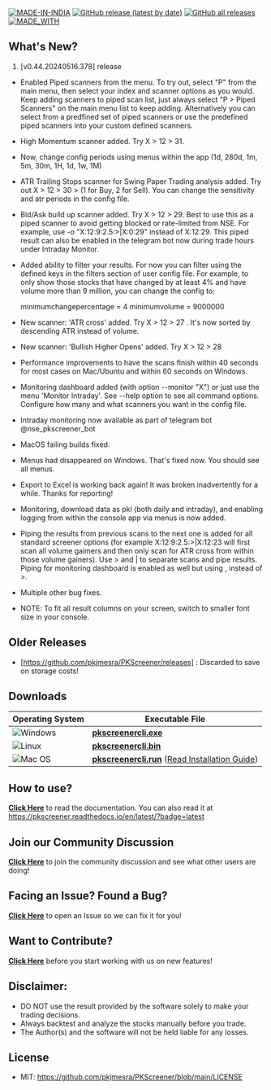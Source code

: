 [![MADE-IN-INDIA](https://img.shields.io/badge/MADE%20WITH%20%E2%9D%A4%20IN-INDIA-orange?style=for-the-badge)](https://en.wikipedia.org/wiki/India) [![GitHub release (latest by date)](https://img.shields.io/github/v/release/pkjmesra/PKScreener?style=for-the-badge)](#) [![GitHub all releases](https://img.shields.io/github/downloads/pkjmesra/PKScreener/total?color=Green&label=Downloads&style=for-the-badge)](#) [![MADE_WITH](https://img.shields.io/badge/BUILT%20USING-PYTHON-yellow?style=for-the-badge&logo=python&logoColor=yellow)](https://www.python.org/)

## What's New?
1. [v0.44.20240516.378] release
* Enabled Piped scanners from the menu. To try out, select "P" from the main menu, then select your index and scanner options as you would. Keep adding scanners to piped scan list, just always select "P > Piped Scanners" on the main menu list to keep adding. Alternatively you can select from a predfined set of piped scanners or use the predefined piped scanners into your custom defined scanners.
* High Momentum scanner added. Try X > 12 > 31.
* Now, change config periods using menus within the app (1d, 280d, 1m, 5m, 30m, 1H, 1d, 1w, 1M)
* ATR Trailing Stops scanner for Swing Paper Trading analysis added. Try out X > 12 > 30 > (1 for Buy, 2 for Sell). You can change the sensitivity and atr periods in the config file.
* Bid/Ask build up scanner added. Try X > 12 > 29. Best to use this as a piped scanner to avoid getting blocked or rate-limited from NSE. For example, use -o "X:12:9:2.5:>|X:0:29" instead of X:12:29. This piped result can also be enabled in the telegram bot now during trade hours under Intraday Monitor.
* Added ability to filter your results. For now you can filter using the defined keys in the filters section of user config file. For example, to only show those stocks that have changed by at least 4% and have volume more than 9 million, you can change the config to:

  minimumchangepercentage = 4
  minimumvolume = 9000000

* New scanner: 'ATR cross' added. Try X > 12 > 27 . It's now sorted by descending ATR instead of volume.
* New scanner: 'Bullish Higher Opens' added. Try X > 12 > 28
* Performance improvements to have the scans finish within 40 seconds for most cases on Mac/Ubuntu and within 60 seconds on Windows.
* Monitoring dashboard added (with option --monitor "X") or just use the menu 'Monitor Intraday'. See --help option to see all command options. Configure how many and what scanners you want in the config file.
* Intraday monitoring now available as part of telegram bot @nse_pkscreener_bot
* MacOS failing builds fixed.
* Menus had disappeared on Windows. That's fixed now. You should see all menus.
* Export to Excel is working back again! It was broken inadvertently for a while. Thanks for reporting!
* Monitoring, download data as pkl (both daily and intraday), and enabling logging from within the console app via menus is now added.
* Piping the results from previous scans to the next one is added for all standard screener options (for example X:12:9:2.5:>|X:12:23 will first scan all volume gaimers and then only scan for ATR cross from within those volume gainers). Use > and | to separate scans and pipe results. Piping for monitoring dashboard is enabled as well but using , instead of >.
* Multiple other bug fixes.
* NOTE: To fit all result columns on your screen, switch to smaller font size in your console.

## Older Releases
* [https://github.com/pkjmesra/PKScreener/releases] : Discarded to save on storage costs!

## Downloads
| Operating System                                                                                         | Executable File                                                                                                                                                                                                               |
| -------------------------------------------------------------------------------------------------------- | ----------------------------------------------------------------------------------------------------------------------------------------------------------------------------------------------------------------------------- |
| ![Windows](https://img.shields.io/badge/Windows-0078D6?style=for-the-badge&logo=windows&logoColor=white) | **[pkscreenercli.exe](https://github.com/pkjmesra/PKScreener/releases/download/0.44.20240503.326/pkscreenercli.exe)**                                                                                                         |
| ![Linux](https://img.shields.io/badge/Linux-FCC624?style=for-the-badge&logo=linux&logoColor=black)       | **[pkscreenercli.bin](https://github.com/pkjmesra/PKScreener/releases/download/0.44.20240503.326/pkscreenercli.bin)**                                                                                                         |
| ![Mac OS](https://img.shields.io/badge/mac%20os-D3D3D3?style=for-the-badge&logo=apple&logoColor=000000)  | **[pkscreenercli.run](https://github.com/pkjmesra/PKScreener/releases/download/0.44.20240503.326/pkscreenercli.run)** ([Read Installation Guide](https://github.com/pkjmesra/PKScreener/blob/main/INSTALLATION.md#for-macos)) |

## How to use?

[**Click Here**](https://github.com/pkjmesra/PKScreener) to read the documentation. You can also read it at https://pkscreener.readthedocs.io/en/latest/?badge=latest

## Join our Community Discussion

[**Click Here**](https://github.com/pkjmesra/PKScreener/discussions) to join the community discussion and see what other users are doing!

## Facing an Issue? Found a Bug?

[**Click Here**](https://github.com/pkjmesra/PKScreener/issues/new/choose) to open an Issue so we can fix it for you!

## Want to Contribute?

[**Click Here**](https://github.com/pkjmesra/PKScreener/blob/main/CONTRIBUTING.md) before you start working with us on new features!

## Disclaimer:
* DO NOT use the result provided by the software solely to make your trading decisions.
* Always backtest and analyze the stocks manually before you trade.
* The Author(s) and the software will not be held liable for any losses.

## License
* MIT: https://github.com/pkjmesra/PKScreener/blob/main/LICENSE
